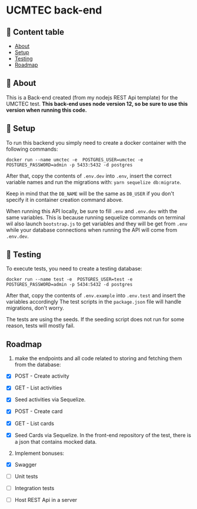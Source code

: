 # UCMTEC back-end

## 📝 Content table

- [About](#about)
- [Setup](#getting_started)
- [Testing](#tests)
- [Roadmap](#roadmap)


## 🧐 About <a name = "about"></a>

This is a Back-end created (from my nodejs REST Api template) for the UMCTEC test.
**This back-end uses node version 12, so be sure to use this version when running this code.**

## 🏁 Setup <a name = "getting_started"></a>

To run this backend you simply need to create a docker container with the following commands:

```
docker run --name umctec -e  POSTGRES_USER=umctec -e POSTGRES_PASSWORD=admin -p 5433:5432 -d postgres
```

After that, copy the contents of `.env.dev` into `.env`, insert the correct variable names and run the migrations with: `yarn sequelize db:migrate`.

Keep in mind that the `DB_NAME` will be the same as `DB_USER` if you don't specify it in container creation command above.

When running this API locally, be sure to fill `.env` and `.env.dev` with the same variables. This is because running sequelize commands on terminal wil also launch `bootstrap.js` to get variables and they will be get from `.env` while your database connections when running the API will come from `.env.dev`.

## 🏁 Testing <a name = "tests"></a>

To execute tests, you need to create a testing database:

```
docker run --name test -e  POSTGRES_USER=test -e POSTGRES_PASSWORD=admin -p 5434:5432 -d postgres
```

After that, copy the contents of `.env.example` into `.env.test` and insert the variables accordingly  The test scripts in the `package.json` file will handle migrations, don't worry.

The tests are using the seeds. If the seeding script does not run for some reason, tests will mostly fail.

## Roadmap <a name = "roadmap"></a>

1. make the endpoints and all code related to storing and fetching them from the database:
- [X] POST - Create activity
- [X] GET - List activities
- [X] Seed activities via Sequelize.
- [X] POST - Create card
- [X] GET - List cards
- [X] Seed Cards via Sequelize. In the front-end repository of the test, there is a json that contains mocked data.


2. Implement bonuses:
- [X] Swagger
- [ ] Unit tests
- [ ] Integration tests
- [ ] Host REST Api in a server









